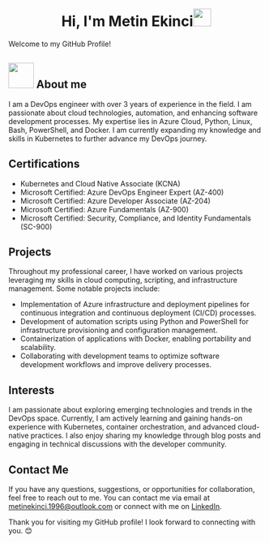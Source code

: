 <h1 align="center">Hi, I'm Metin Ekinci<img src="https://media.giphy.com/media/hvRJCLFzcasrR4ia7z/giphy.gif" width="35"></h1>
Welcome to my GitHub Profile!

## <picture><img src = "https://github.com/7oSkaaa/7oSkaaa/blob/main/Images/about_me.gif?raw=true" width = 50px></picture> About me
I am a DevOps engineer with over 3 years of experience in the field. I am passionate about cloud technologies, automation, and enhancing software development processes. My expertise lies in Azure Cloud, Python, Linux, Bash, PowerShell, and Docker. I am currently expanding my knowledge and skills in Kubernetes to further advance my DevOps journey.

## Certifications
- Kubernetes and Cloud Native Associate (KCNA)
- Microsoft Certified: Azure DevOps Engineer Expert (AZ-400)
- Microsoft Certified: Azure Developer Associate (AZ-204)
- Microsoft Certified: Azure Fundamentals (AZ-900)
- Microsoft Certified: Security, Compliance, and Identity Fundamentals (SC-900)

## Projects
Throughout my professional career, I have worked on various projects leveraging my skills in cloud computing, scripting, and infrastructure management. Some notable projects include:
  - Implementation of Azure infrastructure and deployment pipelines for continuous integration and continuous deployment (CI/CD) processes.
  - Development of automation scripts using Python and PowerShell for infrastructure provisioning and configuration management.
  - Containerization of applications with Docker, enabling portability and scalability.
  - Collaborating with development teams to optimize software development workflows and improve delivery processes.

## Interests
I am passionate about exploring emerging technologies and trends in the DevOps space. Currently, I am actively learning and gaining hands-on experience with Kubernetes, container orchestration, and advanced cloud-native practices. I also enjoy sharing my knowledge through blog posts and engaging in technical discussions with the developer community.

## Contact Me
If you have any questions, suggestions, or opportunities for collaboration, feel free to reach out to me. You can contact me via email at metinekinci.1996@outlook.com or connect with me on [LinkedIn](https://www.linkedin.com/in/metinekinci).

 

Thank you for visiting my GitHub profile! I look forward to connecting with you. 😊
<!---
metinekinci/metinekinci is a ✨ special ✨ repository because its `README.md` (this file) appears on your GitHub profile.
You can click the Preview link to take a look at your changes.
--->
